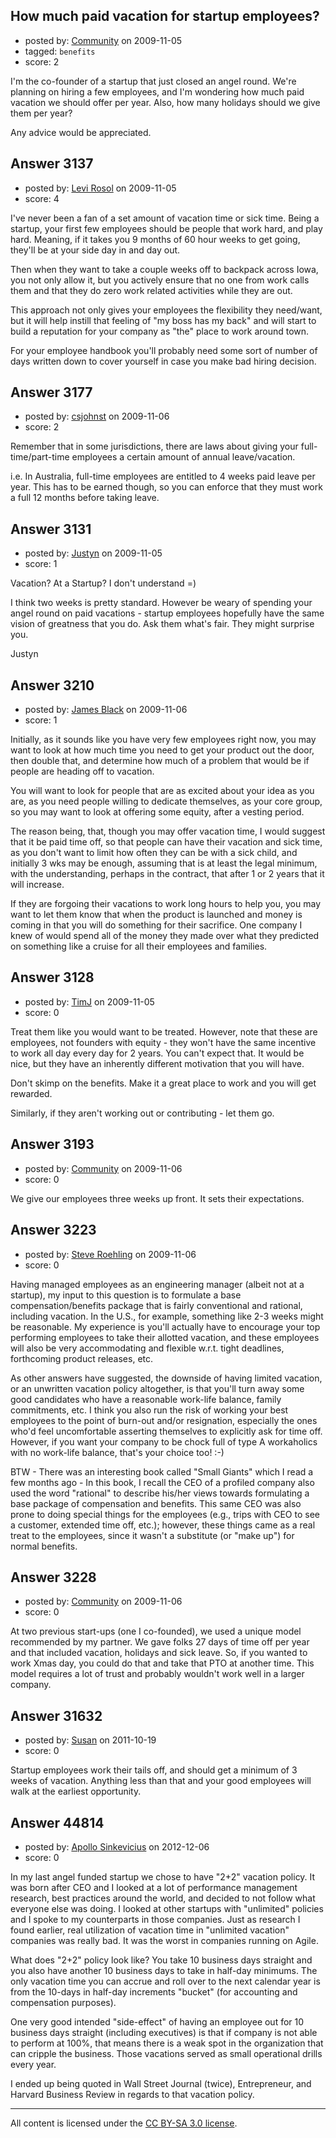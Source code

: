 ## How much paid vacation for startup employees?

- posted by: [Community](https://stackexchange.com/users/-1/-1-community) on 2009-11-05
- tagged: `benefits`
- score: 2

I'm the co-founder of a startup that just closed an angel round. We're planning on hiring a few employees, and I'm wondering how much paid vacation we should offer per year. Also, how many holidays should we give them per year?

Any advice would be appreciated.


## Answer 3137

- posted by: [Levi Rosol](https://stackexchange.com/users/-1/1314-levi-rosol) on 2009-11-05
- score: 4

I've never been a fan of a set amount of vacation time or sick time. Being a startup, your first few employees should be people that work hard, and play hard. Meaning, if it takes you 9 months of 60 hour weeks to get going, they'll be at your side day in and day out. 

Then when they want to take a couple weeks off to backpack across Iowa, you not only allow it, but you actively ensure that no one from work calls them and that they do zero work related activities while they are out.

This approach not only gives your employees the flexibility they need/want, but it will help instill that feeling of "my boss has my back" and will start to build a reputation for your company as "the" place to work around town.

For your employee handbook you'll probably need some sort of number of days written down to cover yourself in case you make bad hiring decision.


## Answer 3177

- posted by: [csjohnst](https://stackexchange.com/users/-1/9384-csjohnst) on 2009-11-06
- score: 2

Remember that in some jurisdictions, there are laws about giving your full-time/part-time employees a certain amount of annual leave/vacation.

i.e. In Australia, full-time employees are entitled to 4 weeks paid leave per year. This has to be earned though, so you can enforce that they must work a full 12 months before taking leave.


## Answer 3131

- posted by: [Justyn](https://stackexchange.com/users/-1/605-justyn) on 2009-11-05
- score: 1

Vacation? At a Startup? I don't understand =)

I think two weeks is pretty standard. However be weary of spending your angel round on paid vacations - startup employees hopefully have the same vision of greatness that you do. Ask them what's fair. They might surprise you.

Justyn


## Answer 3210

- posted by: [James Black](https://stackexchange.com/users/-1/1074-james-black) on 2009-11-06
- score: 1

Initially, as it sounds like you have very few employees right now, you may want to look at how much time you need to get your product out the door, then double that, and determine how much of a problem that would be if people are heading off to vacation.

You will want to look for people that are as excited about your idea as you are, as you need people willing to dedicate themselves, as your core group, so you may want to look at offering some equity, after a vesting period.

The reason being, that, though you may offer vacation time, I would suggest that it be paid time off, so that people can have their vacation and sick time, as you don't want to limit how often they can be with a sick child, and initially 3 wks may be enough, assuming that is at least the legal minimum, with the understanding, perhaps in the contract, that after 1 or 2 years that it will increase.

If they are forgoing their vacations to work long hours to help you, you may want to let them know that when the product is launched and money is coming in that you will do something for their sacrifice. One company I knew of would spend all of the money they made over what they predicted on something like a cruise for all their employees and families.


## Answer 3128

- posted by: [TimJ](https://stackexchange.com/users/-1/1172-timj) on 2009-11-05
- score: 0

Treat them like you would want to be treated.  However, note that these are employees, not founders with equity - they won't have the same incentive to work all day every day for 2 years.  You can't expect that.  It would be nice, but they have an inherently different motivation that you will have. 

Don't skimp on the benefits.  Make it a great place to work and you will get rewarded.

Similarly, if they aren't working out or contributing - let them go.




## Answer 3193

- posted by: [Community](https://stackexchange.com/users/-1/-1-community) on 2009-11-06
- score: 0

We give our employees three weeks up front. It sets their expectations.


## Answer 3223

- posted by: [Steve Roehling](https://stackexchange.com/users/-1/1054-steve-roehling) on 2009-11-06
- score: 0

Having managed employees as an engineering manager (albeit not at a startup), my input to this question is to formulate a base compensation/benefits package that is fairly conventional and rational, including vacation. In the U.S., for example, something like 2-3 weeks might be reasonable. My experience is you'll actually have to encourage your top performing employees to take their allotted vacation, and these employees will also be very accommodating and flexible w.r.t.  tight deadlines, forthcoming product releases, etc. 

As other answers have suggested, the downside of having limited vacation, or an unwritten vacation policy altogether,  is that you'll turn away some good candidates who have a reasonable work-life balance, family commitments, etc. I think you also run the risk of working your best employees to the point of burn-out and/or resignation, especially the ones who'd feel uncomfortable asserting themselves to explicitly ask for time off. However, if you want your company to be chock full of type A workaholics with no work-life balance, that's your choice too! :-)

BTW - There was an interesting book called "Small Giants" which I read a few months ago - In this book, I recall the CEO of a profiled company also used the word "rational" to describe his/her views towards formulating a base package of compensation and benefits. This same CEO was also prone to doing special things for the employees (e.g., trips with CEO to see a customer, extended time off, etc.); however, these things came as a real treat to the employees, since it wasn't a substitute (or "make up") for normal benefits.


## Answer 3228

- posted by: [Community](https://stackexchange.com/users/-1/-1-community) on 2009-11-06
- score: 0

At two previous start-ups (one I co-founded), we used a unique model recommended by my partner.  We gave folks 27 days of time off per year and that included vacation, holidays and sick leave.  So, if you wanted to work Xmas day, you could do that and take that PTO at another time.  This model requires a lot of trust and probably wouldn't work well in a larger company.


## Answer 31632

- posted by: [Susan](https://stackexchange.com/users/-1/13925-susan) on 2011-10-19
- score: 0

Startup employees work their tails off, and should get a minimum of 3 weeks of vacation.  Anything less than that and your good employees will walk at the earliest opportunity.


## Answer 44814

- posted by: [Apollo Sinkevicius](https://stackexchange.com/users/-1/2119-apollo-sinkevicius) on 2012-12-06
- score: 0

In my last angel funded startup we chose to have "2+2" vacation policy. It was born after CEO and I looked at a lot of performance management research, best practices around the world, and decided to not follow what everyone else was doing. I looked at other startups with "unlimited" policies and I spoke to my counterparts in those companies. Just as research I found earlier, real utilization of vacation time in "unlimited vacation" companies was really bad. It was the worst in companies running on Agile.

What does "2+2" policy look like? You take 10 business days straight and you also have another 10 business days to take in half-day minimums. The only vacation time you can accrue and roll over to the next calendar year is from the 10-days in half-day increments "bucket" (for accounting and compensation purposes).

One very good intended "side-effect" of having an employee out for 10 business days straight (including executives) is that if company is not able to perform at 100%, that means there is a weak spot in the organization that can cripple the business. Those vacations served as small operational drills every year.

I ended up being quoted in Wall Street Journal (twice), Entrepreneur, and Harvard Business Review in regards to that vacation policy.



---

All content is licensed under the [CC BY-SA 3.0 license](https://creativecommons.org/licenses/by-sa/3.0/).
